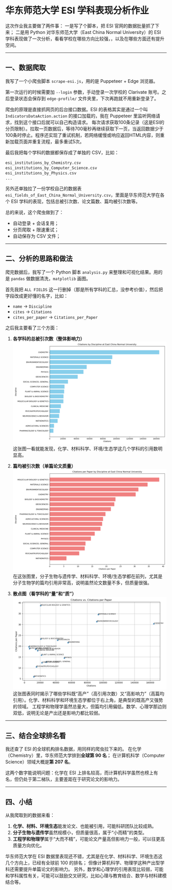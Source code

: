 # 华东师范大学 ESI 学科表现分析作业

这次作业我主要做了两件事：
一是写了个脚本，把 ESI 官网的数据批量抓了下来；
二是用 Python 对华东师范大学（East China Normal University）的 ESI 学科表现做了一次分析，看看学校在哪些方向比较强，，以及在哪些方面还有提升空间。

---

## 一、数据爬取

我写了一个小爬虫脚本 `scrape-esi.js`，用的是 Puppeteer + Edge 浏览器。

第一次运行的时候需要加 `--login` 参数，手动登录一次学校的 Clarivate 账号。之后登录状态会保存到 `edge-profile/` 文件夹里，下次再跑就不用重新登录了。

爬虫的原理是直接抓网页的后台接口数据。ESI 的表格其实是通过一个叫 `IndicatorsDataAction.action` 的接口加载的，我在 Puppeteer 里监听网络请求，找到这个接口后就可以自己构造请求。
每次请求获取100条记录（这是ESI的分页限制）。拉取一页数据后，等待700毫秒再继续获取下一页，当返回数据少于100条时停止。程序还实现了重试机制，若网络缓慢或响应返回HTML内容，则重新加载页面并重复流程，最多重试5次。

最后我把每个学科的数据都保存成了单独的 CSV，比如：

```
esi_institutions_by_Chemistry.csv
esi_institutions_by_Computer_Science.csv
esi_institutions_by_Physics.csv
...
```

另外还单独拉了一份学校自己的数据表 `esi_fields_of_East_China_Normal_University.csv`，里面是华东师范大学在各个 ESI 学科的表现，包括总被引次数、论文篇数、篇均被引次数等。

总的来说，这个爬虫做到了：

* 自动登录 + 会话复用；
* 分页爬取 + 限速重试；
* 自动保存为 CSV 文件；

---

## 二、分析的思路和做法

爬完数据后，我写了一个 Python 脚本 `analysis.py` 来整理和可视化结果。用的是 `pandas` 做数据清洗，`matplotlib` 画图。

首先我把 `ALL FIELDS` 这一行删掉（那是所有学科的汇总，没参考价值），然后把字段改成更好懂的名字，比如：

* `name` → `Discipline`
* `cites` → `Citations`
* `cites_per_paper` → `Citations_per_Paper`

之后我主要看了三个方面：

1. **各学科的总被引次数（整体影响力）**
   ![](./pictures/citations_by_discipline.png)
   这张图一看就能发现，化学、材料科学、环境/生态学这几个学科的引用数明显高。

2. **篇均被引次数（单篇论文质量）**
   ![](./pictures/citations_per_paper_by_discipline.png)
   在这张图里，分子生物与遗传学、材料科学、环境/生态学都在前列，尤其是分子生物学的篇均引用非常高，说明虽然论文数量不多，但质量很强。

3. **散点图（看学科的“量”和“质”）**
   ![](./pictures/citations_vs_cpp_scatter.png)
   这张图表同时揭示了哪些学科既“高产”（高引用次数）又“高影响力”（高篇均引用）。化学、材料科学和环境生态学都位于右上角，是典型的既高产又强势的领域。
   工程学和物理学虽然总量大，但篇均引用偏低。数学、心理学那边则双低，说明无论是产出还是影响力都比较弱。

---

## 三、结合全球排名看

我还查了 ESI 的全球机构排名数据，用同样的爬虫拉下来的。
在化学（Chemistry）里，华东师范大学排到**全球第 90 名**；
在计算机科学（Computer Science）领域大概是**第 207 名**。

这两个数字能说明问题：化学在 ESI 上排名较高，而计算机科学虽然也榜上有名，但仍处于第二梯队，主要差距在于研究论文的影响力。

---

## 四、小结

从我爬取到的数据来看：

1. **化学、材料、环境生态**能发论文、也能被引用，可能科研团队比较成熟。
2. **分子生物与遗传学**虽然规模小，但质量很高，属于“小而精”的类型。
3. **工程学和物理学**属于“大而不精”，可能论文产量高但影响力一般，可以往更高质量方向优化。

华东师范大学在 ESI 数据里表现还不错，尤其是在化学、材料科学、环境生态这几个方向上，已经有全球前 100 的排名；
但像计算机科学、物理学这种产出型学科还需要提升单篇论文的影响力。
另外，数学和心理学的引用表现比较弱，可能和学科属性有关，可能可以鼓励交叉研究，比如心理与教育结合、数学与材料建模结合等。
